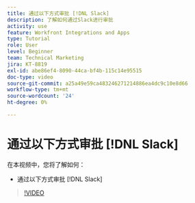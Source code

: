 ```yaml
---
title: 通过以下方式审批 [!DNL Slack]
description: 了解如何通过Slack进行审批
activity: use
feature: Workfront Integrations and Apps
type: Tutorial
role: User
level: Beginner
team: Technical Marketing
jira: KT-8819
exl-id: abe86ef4-8090-44ca-bf4b-115c14e95515
doc-type: video
source-git-commit: a25a49e59ca483246271214886ea4dc9c10e8d66
workflow-type: tm+mt
source-wordcount: '24'
ht-degree: 0%

---
```


# 通过以下方式审批 [!DNL Slack]

在本视频中，您将了解如何：

* 通过以下方式审批 [!DNL Slack]

>[!VIDEO](https://video.tv.adobe.com/v/335119/?quality=12&learn=on)
